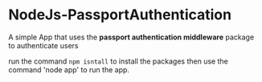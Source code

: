 # NodeJs-PassportAuthentication

A simple App that uses the **passport authentication middleware** package to authenticate users

run the command `npm isntall` to install the packages then use the command 'node app' to run the app.
